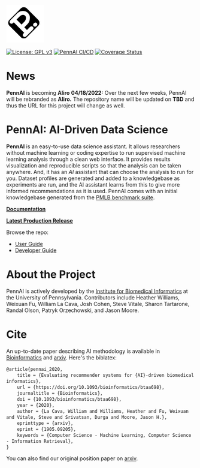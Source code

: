 [![Logo](./docs/source/_static/logo_blank_small.png)]()

[![License: GPL v3](https://img.shields.io/badge/License-GPL%20v3-blue.svg)](https://github.com/EpistasisLab/pennai/blob/master/LICENSE) [![PennAI CI/CD](https://github.com/EpistasisLab/pennai/actions/workflows/pennai_tests.yml/badge.svg)](https://github.com/EpistasisLab/pennai/actions/workflows/pennai_tests.yml) [![Coverage Status](https://coveralls.io/repos/github/EpistasisLab/pennai/badge.svg)](https://coveralls.io/github/EpistasisLab/pennai)

News
==================================

**PennAI** is becoming **Aliro**
**04/18/2022:** Over the next few weeks, PennAI will be rebranded as **Aliro.** The repository name will be updated on **TBD** and thus the URL for this project will change as well.


PennAI: AI-Driven Data Science
==================================

**PennAI** is an easy-to-use data science assistant.
It allows researchers without machine learning or coding expertise to run supervised machine learning analysis through a clean web interface. 
It provides results visualization and reproducible scripts so that the analysis can be taken anywhere. 
And, it has an *AI* assistant that can choose the analysis to run for you.   Dataset profiles are generated and added to a knowledgebase as experiments are run, and the AI assistant learns from this to give more informed recommendations as it is used.   PennAI comes with an initial knowledgebase generated from the [PMLB benchmark suite](https://github.com/EpistasisLab/penn-ml-benchmarks).

[**Documentation**](https://epistasislab.github.io/pennai/) 

[**Latest Production Release**](https://github.com/EpistasisLab/pennai/releases/latest)

Browse the repo:
 - [User Guide](./docs/guides/userGuide.md)
 - [Developer Guide](./docs/guides/developerGuide.md) 

About the Project
=================

PennAI is actively developed by the [Institute for Biomedical Informatics](http://upibi.org) at the University of Pennsylvania.
Contributors include Heather Williams, Weixuan Fu, William La Cava, Josh Cohen,
Steve Vitale, Sharon Tartarone, Randal Olson, Patryk Orzechowski, and Jason Moore. 

Cite
====

An up-to-date paper describing AI methodology is available in [Bioinformatics](https://doi.org/10.1093/bioinformatics/btaa698) and [arxiv](http://arxiv.org/abs/1905.09205).
Here's the biblatex:

```
@article{pennai_2020,
	title = {Evaluating recommender systems for {AI}-driven biomedical informatics},
	url = {https://doi.org/10.1093/bioinformatics/btaa698},
	journaltitle = {Bioinformatics},
	doi = {10.1093/bioinformatics/btaa698},
	year = {2020},
	author = {La Cava, William and Williams, Heather and Fu, Weixuan and Vitale, Steve and Srivatsan, Durga and Moore, Jason H.},
	eprinttype = {arxiv},
	eprint = {1905.09205},
	keywords = {Computer Science - Machine Learning, Computer Science - Information Retrieval},
}
```

You can also find our original position paper on [arxiv](https://arxiv.org/abs/1705.00594).
